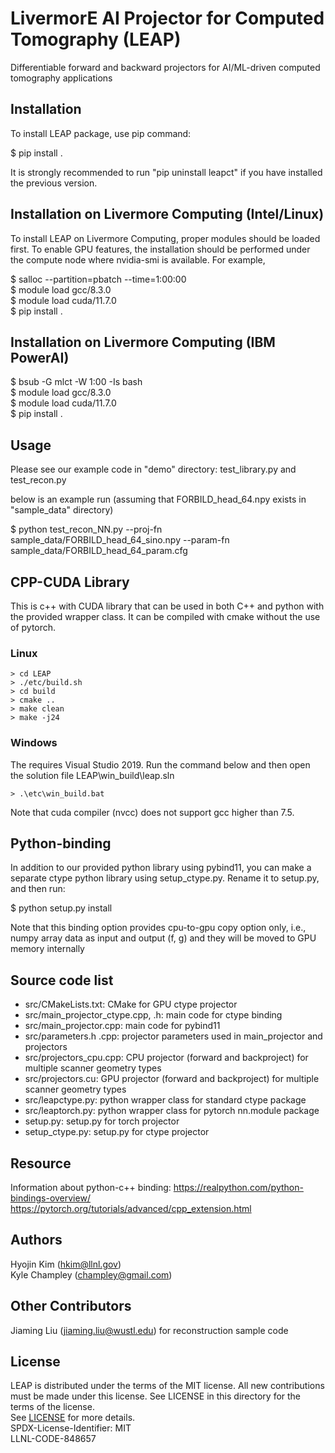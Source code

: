 # LivermorE AI Projector for Computed Tomography (LEAP)
Differentiable forward and backward projectors for AI/ML-driven computed tomography applications  


## Installation
To install LEAP package, use pip command: 

$ pip install .    

It is strongly recommended to run "pip uninstall leapct" if you have installed the previous version.  


## Installation on Livermore Computing (Intel/Linux)

To install LEAP on Livermore Computing, proper modules should be loaded first. To enable GPU features, the installation should be performed under the compute node where nvidia-smi is available. For example,  

$ salloc --partition=pbatch --time=1:00:00  
$ module load gcc/8.3.0  
$ module load cuda/11.7.0   
$ pip install .  


## Installation on Livermore Computing (IBM PowerAI)

$ bsub -G mlct -W 1:00 -Is bash  
$ module load gcc/8.3.0  
$ module load cuda/11.7.0   
$ pip install .  


## Usage
Please see our example code in "demo" directory: test_library.py and test_recon.py   

below is an example run (assuming that FORBILD_head_64.npy exists in "sample_data" directory)  

$ python test_recon_NN.py --proj-fn sample_data/FORBILD_head_64_sino.npy --param-fn sample_data/FORBILD_head_64_param.cfg  



## CPP-CUDA Library

This is c++ with CUDA library that can be used in both C++ and python with the provided wrapper class. It can be compiled with cmake without the use of pytorch.

### Linux
```
> cd LEAP
> ./etc/build.sh
> cd build
> cmake ..
> make clean
> make -j24
```

### Windows
The requires Visual Studio 2019.  Run the command below and then open the solution file LEAP\win_build\leap.sln
```
> .\etc\win_build.bat
```

Note that cuda compiler (nvcc) does not support gcc higher than 7.5.   


## Python-binding
In addition to our provided python library using pybind11, you can make a separate ctype python library using setup_ctype.py. Rename it to setup.py, and then run:  

$ python setup.py install  

Note that this binding option provides cpu-to-gpu copy option only, i.e., numpy array data as input and output (f, g) and they will be moved to GPU memory internally  


## Source code list
* src/CMakeLists.txt: CMake for GPU ctype projector  
* src/main_projector_ctype.cpp, .h: main code for ctype binding   
* src/main_projector.cpp: main code for pybind11  
* src/parameters.h .cpp: projector parameters used in main_projector and projectors  
* src/projectors_cpu.cpp: CPU projector (forward and backproject) for multiple scanner geometry types   
* src/projectors.cu: GPU projector (forward and backproject) for multiple scanner geometry types  
* src/leapctype.py: python wrapper class for standard ctype package  
* src/leaptorch.py: python wrapper class for pytorch nn.module package  
* setup.py: setup.py for torch projector  
* setup_ctype.py: setup.py for ctype projector  


## Resource
Information about python-c++ binding: https://realpython.com/python-bindings-overview/  
https://pytorch.org/tutorials/advanced/cpp_extension.html  


## Authors
Hyojin Kim (hkim@llnl.gov)  
Kyle Champley (champley@gmail.com)  


## Other Contributors
Jiaming Liu (jiaming.liu@wustl.edu) for reconstruction sample code  


## License
LEAP is distributed under the terms of the MIT license. All new contributions must be made under this license. See LICENSE in this directory for the terms of the license.  
See [LICENSE](LICENSE) for more details.  
SPDX-License-Identifier: MIT  
LLNL-CODE-848657  

